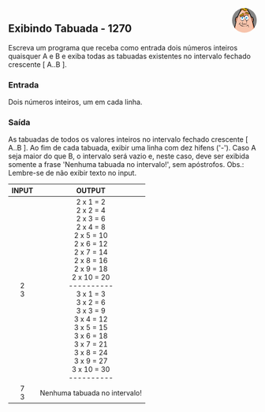 <img style="float: right; border-radius: 50%; aspect-ratio: 1; object-fit: cover" width="50" src="../../../../assets/images/difficulty-level/01.webp"/>

## Exibindo Tabuada - 1270
Escreva um programa que receba como entrada dois números inteiros quaisquer A e B e exiba todas as tabuadas existentes no intervalo fechado crescente [ A..B ].

### Entrada
Dois números inteiros, um em cada linha.

### Saída
As tabuadas de todos os valores inteiros no intervalo fechado crescente [ A..B ]. Ao fim de cada tabuada, exibir uma linha com dez hifens ('-'). Caso A seja maior do que B, o intervalo será vazio e, neste caso, deve ser exibida somente a frase 'Nenhuma tabuada no intervalo!', sem apóstrofos. Obs.: Lembre-se de não exibir texto no input.

| INPUT | OUTPUT    |
| :-----: | :---------: |
| 2 <br> 3 | 2 x 1 = 2 <br> 2 x 2 = 4 <br> 2 x 3 = 6 <br> 2 x 4 = 8 <br> 2 x 5 = 10 <br> 2 x 6 = 12 <br> 2 x 7 = 14 <br> 2 x 8 = 16 <br> 2 x 9 = 18 <br> 2 x 10 = 20 <br> ---------- <br> 3 x 1 = 3 <br> 3 x 2 = 6 <br> 3 x 3 = 9 <br> 3 x 4 = 12 <br> 3 x 5 = 15 <br> 3 x 6 = 18 <br> 3 x 7 = 21 <br> 3 x 8 = 24 <br> 3 x 9 = 27 <br> 3 x 10 = 30 <br> ---------- | 
| 7 <br> 3 | Nenhuma tabuada no intervalo!